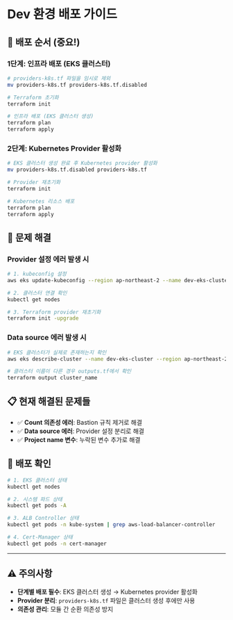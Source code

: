# Dev 환경 배포 가이드

## 🚀 **배포 순서 (중요!)**

### **1단계: 인프라 배포 (EKS 클러스터)**
```bash
# providers-k8s.tf 파일을 임시로 제외
mv providers-k8s.tf providers-k8s.tf.disabled

# Terraform 초기화
terraform init

# 인프라 배포 (EKS 클러스터 생성)
terraform plan
terraform apply
```

### **2단계: Kubernetes Provider 활성화**
```bash
# EKS 클러스터 생성 완료 후 Kubernetes provider 활성화
mv providers-k8s.tf.disabled providers-k8s.tf

# Provider 재초기화
terraform init

# Kubernetes 리소스 배포
terraform plan
terraform apply
```

## 🔧 **문제 해결**

### **Provider 설정 에러 발생 시**
```bash
# 1. kubeconfig 설정
aws eks update-kubeconfig --region ap-northeast-2 --name dev-eks-cluster

# 2. 클러스터 연결 확인
kubectl get nodes

# 3. Terraform provider 재초기화
terraform init -upgrade
```

### **Data source 에러 발생 시**
```bash
# EKS 클러스터가 실제로 존재하는지 확인
aws eks describe-cluster --name dev-eks-cluster --region ap-northeast-2

# 클러스터 이름이 다른 경우 outputs.tf에서 확인
terraform output cluster_name
```

## 📋 **현재 해결된 문제들**

- ✅ **Count 의존성 에러**: Bastion 규칙 제거로 해결
- ✅ **Data source 에러**: Provider 설정 분리로 해결
- ✅ **Project name 변수**: 누락된 변수 추가로 해결

## 🎯 **배포 확인**

```bash
# 1. EKS 클러스터 상태
kubectl get nodes

# 2. 시스템 파드 상태
kubectl get pods -A

# 3. ALB Controller 상태
kubectl get pods -n kube-system | grep aws-load-balancer-controller

# 4. Cert-Manager 상태
kubectl get pods -n cert-manager
```

---

## ⚠️ **주의사항**

- **단계별 배포 필수**: EKS 클러스터 생성 → Kubernetes provider 활성화
- **Provider 분리**: `providers-k8s.tf` 파일은 클러스터 생성 후에만 사용
- **의존성 관리**: 모듈 간 순환 의존성 방지 